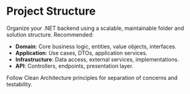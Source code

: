 # Project Structure

Organize your .NET backend using a scalable, maintainable folder and solution structure. Recommended:

- **Domain**: Core business logic, entities, value objects, interfaces.
- **Application**: Use cases, DTOs, application services.
- **Infrastructure**: Data access, external services, implementations.
- **API**: Controllers, endpoints, presentation layer.

Follow Clean Architecture principles for separation of concerns and testability.
